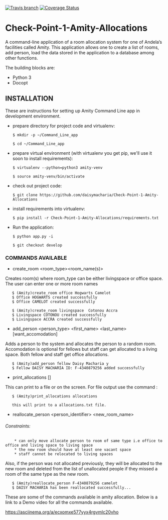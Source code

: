 [![Travis branch](https://img.shields.io/travis/daisymacharia/Check-Point-1-Amity-Allocations/develop.svg)]()
[![Coverage Status](https://coveralls.io/repos/github/daisymacharia/Check-Point-1-Amity-Allocations/badge.svg?branch=develop)](https://coveralls.io/github/daisymacharia/Check-Point-1-Amity-Allocations?branch=develop)
# Check-Point-1-Amity-Allocations
A command-line application of a room allocation system for one of Andela’s facilities called Amity. This application allows one to create a list of rooms, add person, load the data stored in the application to a database among other functions.

The building blocks are:
  * Python 3
  * Docopt

## INSTALLATION
These are instructions for setting up Amity Command Line app in development environment.

* prepare directory for project code and virtualenv:

      $ mkdir -p ~/Command_Line_app

      $ cd ~/Command_Line_app
* prepare virtual environment (with virtualenv you get pip, we'll use it soon to install requirements):

      $ virtualenv --python=python3 amity-venv

      $ source amity-venv/bin/activate
* check out project code:

      $ git clone https://github.com/daisymacharia/Check-Point-1-Amity-Allocations

* install requirements into virtualenv:

      $ pip install -r Check-Point-1-Amity-Allocations/requirements.txt

 * Run the application:

       $ python app.py -i

       $ git checkout develop

 ### COMMANDS AVAILABLE
 * create_room <room_type><room_name(s)>

 Creates room(s) where room_type can be either livingspace or office space.
 The user can enter one or more room names

       $ (Amity)create_room office Hogwarts Camelot
       $ Office HOGWARTS created successfully
       $ Office CAMELOT created successfully

       $ (Amity)create_room livingspace  Cotonou Accra
       $ Livingspace COTONOU created successfully
       $ Livingspace ACCRA created successfully

 * add_person <person_type> <first_name> <last_name> [want_accomodation]

  Adds a person to the system and allocates the person to a random room. Accomodation is optional for fellows but staff can get  allocated to a living space. Both fellow and staff get office allocations.

       $ (Amity)add_person fellow Daisy Macharia y
       $ Fellow DAISY MACHARIA ID: F-4340879256 added successfully

 * print_allocations [<filename>]

 This can print to a file or on the screen. For file output use the command :

       $ (Amity)print_allocations allocations

       this will print to a allocations.txt file.

 * reallocate_person <person_identifier> <new_room_name>

 ###### Constraints:

        * can only move allocate person to room of same type i.e office to office and living space to living space
        * the new room should have at least one vacant space
        * staff cannot be relocated to living spaces

Also, if the person was not allocated previously, they will be allocated to the new room and deleted from the list of unallocated people if they missed a room of the same type as the new room.

       $ (Amity)reallocate_person F-4340879256 camelot
       $ DAISY MACHARIA has been reallocated successfully...
       
These are some of the commands available in amity allocation. Below is a link to a Demo video for all the commands available.
       
 https://asciinema.org/a/ecxomxe577yyx4rgvmlc20vho
